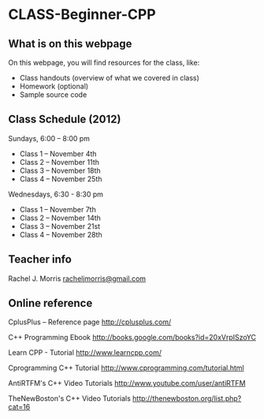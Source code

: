 # CLASS-Beginner-CPP

## What is on this webpage
On this webpage, you will find resources for the class, like:
*  Class handouts (overview of what we covered in class)
*  Homework (optional)
*  Sample source code

## Class Schedule (2012)
Sundays,  6:00 – 8:00 pm 
*  Class 1 – November 4th
*  Class 2 – November 11th
*  Class 3 – November 18th
*  Class 4 – November 25th

Wednesdays, 6:30 - 8:30 pm
*  Class 1 – November 7th
*  Class 2 – November 14th
*  Class 3 – November 21st
*  Class 4 – November 28th

## Teacher info
Rachel J. Morris
racheljmorris@gmail.com

## Online reference
CplusPlus – Reference page
http://cplusplus.com/


C++ Programming Ebook
http://books.google.com/books?id=20xVrpISzoYC


Learn CPP - Tutorial
http://www.learncpp.com/


Cprogramming C++ Tutorial
http://www.cprogramming.com/tutorial.html


AntiRTFM's C++ Video Tutorials
http://www.youtube.com/user/antiRTFM


TheNewBoston's C++ Video Tutorials
http://thenewboston.org/list.php?cat=16

